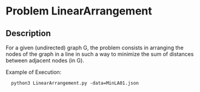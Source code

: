 # Problem LinearArrangement
## Description
For a given (undirected) graph G, the problem consists in arranging the nodes of the graph in a line
in such a way to minimize the sum of distances between adjacent nodes (in G).

Example of Execution:
```
  python3 LinearArrangement.py -data=MinLA01.json
